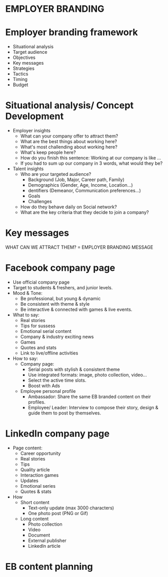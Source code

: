 # EMPLOYER BRANDING


# Employer branding framework
- Situational analysis
- Target audience 
- Objectives 
- Key messages
- Strategies
- Tactics
- Timing 
- Budget

# Situational analysis/ Concept Development 
- Employer insights
  - What can your company offer to attract them?
  - What are the best things about working here?
  - What's most challending about working here?
  - What's keep people here?
  - How do you finish this sentence: Working at our company is like ... 
  - If you had to sum up our company in 3 words, what would they be? 
- Talent insights
  -  Who are your targeted audience?
     -  Background (Job, Major, Career path, Family)
     -  Demographics (Gender, Age, Income, Location...)  
     - dentifiers (Demeanor, Communication preferences...)  
     - Goals  
     - Challenges  
  - How do they behave daily on Social network?  
  - What are the key criteria that they decide to join a
company?  

# Key messages
WHAT CAN WE ATTRACT THEM? = EMPLOYER BRANDING MESSAGE  

# Facebook company page 
- Use official company page  
- Target to students & freshers, and junior levels.  
- Mood & Tone:
  - Be professional, but young & dynamic  
  - Be consistent with theme & style  
  - Be interactive & connected with games & live events.  
- What to say:
  -  Real stories
  -  Tips for sussess 
  -  Emotional serial content 
  -  Company & industry exciting news
  -  Games
  -  Quotes and stats 
  -  Link to live/offline activities 
- How to say:
  -  Company page:
     + Serial posts with stylish & consistent theme
     + Use integrated formats: image, photo collection, video...
     + Select the active time slots.
     + Boost with Ads
  - Employee personal profile  
    + Ambassador: Share the same EB branded content on their profiles.  
    + Employee/ Leader: Interview to compose their story, design & guide them to post by themselves.  

# LinkedIn company page
- Page content:
  -  Career opportunity
  -  Real stories
  -  Tips
  -  Quality article 
  -  Interaction games
  -  Updates 
  -  Emotional series 
  -  Quotes & stats 
- How
  - Short content
    - Text-only update (max 3000 characters)  
    - One photo post (PNG or Gif)  
  - Long content  
    - Photo collection  
    - Video  
    - Document  
    - External publisher  
    - LinkedIn article 

# EB content planning 

